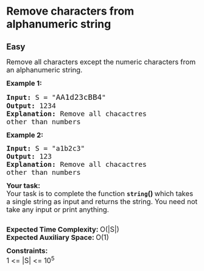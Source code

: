 # Remove characters from alphanumeric string
## Easy
<div class="problems_problem_content__Xm_eO"><p><span style="font-size:18px">Remove all characters except the numeric characters&nbsp;from an alphanumeric string.</span></p>

<p><span style="font-size:18px"><strong>Example 1:</strong></span></p>

<pre><span style="font-size:18px"><strong>Input:</strong> S = "</span><span style="font-size:20px">AA1d23cBB4</span><span style="font-size:18px">"
<strong>Output:</strong> 1234
<strong>Explanation:</strong> Remove all chacactres 
other than numbers</span></pre>

<p><span style="font-size:18px"><strong>Example 2:</strong></span></p>

<pre><span style="font-size:18px"><strong>Input:</strong> S = "a1b2c3"
<strong>Output:</strong> 123
<strong>Explanation:</strong> Remove all chacactres
other than numbers</span></pre>

<p><span style="font-size:18px"><strong>Your task:</strong><br>
Your task is to complete the function&nbsp;<strong><code>string</code>()&nbsp;</strong>which takes a single string as input and returns the string. You need not take any input or print anything.</span><br>
&nbsp;</p>

<p><span style="font-size:18px"><strong>Expected Time Complexity:&nbsp;</strong>O(|S|)<br>
<strong>Expected Auxiliary Space:&nbsp;</strong>O(1)</span></p>

<p><span style="font-size:18px"><strong>Constraints:</strong><br>
1 &lt;= |S| &lt;= 10<sup>5</sup></span></p>
</div>